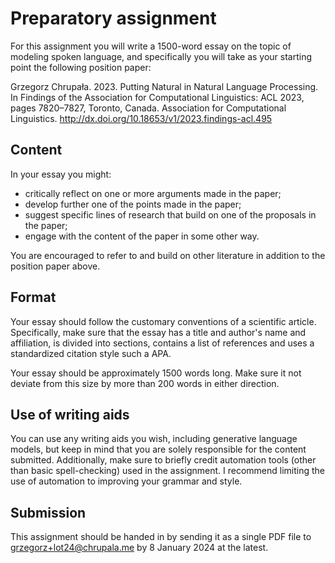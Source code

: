 # Preparatory assignment

For this assignment you will write a 1500-word essay on the topic of modeling spoken language, 
and specifically you will take as your starting point the following position paper:

Grzegorz Chrupała. 2023. Putting Natural in Natural Language Processing. In Findings of the Association for Computational Linguistics: 
ACL 2023, pages 7820–7827, Toronto, Canada. Association for Computational Linguistics. http://dx.doi.org/10.18653/v1/2023.findings-acl.495

## Content

In your essay you might:

- critically reflect on one or more arguments made in the paper;
- develop further one of the points made in the paper;
- suggest specific lines of research that build on one of the proposals in the paper;
- engage with the content of the paper in some other way.

You are encouraged to refer to and build on other literature in addition to the 
position paper above.

## Format

Your essay should follow the customary conventions of a scientific article. Specifically,
make sure that the essay has a title and author's name and affiliation, is divided into sections,
contains a list of references and uses a standardized citation style such a APA.

Your essay should be approximately 1500 words long. Make sure it not deviate from this size 
by more than 200 words in either direction.

## Use of writing aids
You can use any writing aids you wish, including generative language models, but keep in mind
that you are solely responsible for the content submitted. Additionally, make sure to briefly 
credit automation tools (other than basic spell-checking) used in the assignment.
I recommend limiting the use of automation to improving your grammar and style.

## Submission
This assignment should be handed in by sending it as a single PDF file to grzegorz+lot24@chrupala.me 
by 8 January 2024 at the latest. 
   


